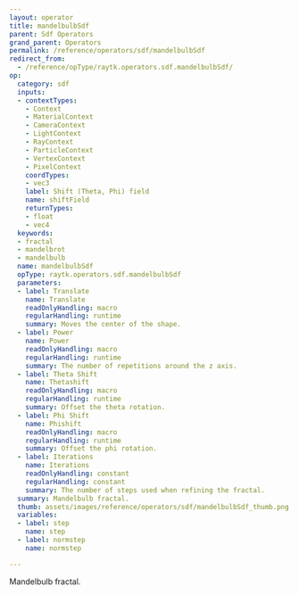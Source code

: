 ```yaml
---
layout: operator
title: mandelbulbSdf
parent: Sdf Operators
grand_parent: Operators
permalink: /reference/operators/sdf/mandelbulbSdf
redirect_from:
  - /reference/opType/raytk.operators.sdf.mandelbulbSdf/
op:
  category: sdf
  inputs:
  - contextTypes:
    - Context
    - MaterialContext
    - CameraContext
    - LightContext
    - RayContext
    - ParticleContext
    - VertexContext
    - PixelContext
    coordTypes:
    - vec3
    label: Shift (Theta, Phi) field
    name: shiftField
    returnTypes:
    - float
    - vec4
  keywords:
  - fractal
  - mandelbrot
  - mandelbulb
  name: mandelbulbSdf
  opType: raytk.operators.sdf.mandelbulbSdf
  parameters:
  - label: Translate
    name: Translate
    readOnlyHandling: macro
    regularHandling: runtime
    summary: Moves the center of the shape.
  - label: Power
    name: Power
    readOnlyHandling: macro
    regularHandling: runtime
    summary: The number of repetitions around the z axis.
  - label: Theta Shift
    name: Thetashift
    readOnlyHandling: macro
    regularHandling: runtime
    summary: Offset the theta rotation.
  - label: Phi Shift
    name: Phishift
    readOnlyHandling: macro
    regularHandling: runtime
    summary: Offset the phi rotation.
  - label: Iterations
    name: Iterations
    readOnlyHandling: constant
    regularHandling: constant
    summary: The number of steps used when refining the fractal.
  summary: Mandelbulb fractal.
  thumb: assets/images/reference/operators/sdf/mandelbulbSdf_thumb.png
  variables:
  - label: step
    name: step
  - label: normstep
    name: normstep

---
```



Mandelbulb fractal.